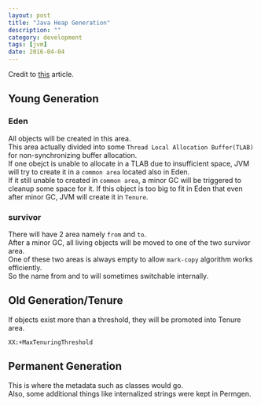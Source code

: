 ```yaml
---
layout: post
title: "Java Heap Generation"
description: ""
category: development
tags: [jvm]
date: 2016-04-04
---
```


Credit to [this](https://plumbr.eu/blog/garbage-collection/minor-gc-vs-major-gc-vs-full-gc) article.  

## Young Generation

### Eden 
All objects will be created in this area.  
This area actually divided into some `Thread Local Allocation Buffer(TLAB)` for non-synchronizing buffer allocation.  
If one obejct is unable to allocate in a TLAB due to insufficient space, JVM will try to create it in a `common area` located also in Eden.  
If it still unable to created in `common area`, a minor GC will be triggered to cleanup some space for it. If this object is too big to fit in Eden that even after minor GC, JVM will create it in `Tenure`.   

### survivor
There will have 2 area namely `from` and `to`.   
After a minor GC, all living objects will be moved to one of the two survivor area.   
One of these two areas is always empty to allow `mark-copy` algorithm works efficiently.    
So the name from and to will sometimes switchable internally.  

## Old Generation/Tenure
If objects exist more than a threshold, they will be promoted into Tenure area.

    XX:+MaxTenuringThreshold



## Permanent Generation

This is where the metadata such as classes would go.   
Also, some additional things like internalized strings were kept in Permgen.
